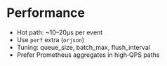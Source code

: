 # Performance

- Hot path: ~10–20µs per event
- Use `perf` extra (`orjson`)
- Tuning: queue_size, batch_max, flush_interval
- Prefer Prometheus aggregates in high‑QPS paths
